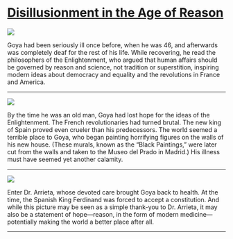 # [Disillusionment in the Age of Reason](http://artsmia.github.io/griot/#/stories/1126)

![](http://cdn.dx.artsmia.org/thumbs/tn_mia_6008087.jpg)

Goya had been seriously ill once before, when he was 46, and afterwards was completely deaf for the rest of his life. While recovering, he read the philosophers of the Enlightenment, who argued that human affairs should be governed by reason and science, not tradition or superstition, inspiring modern ideas about democracy and equality and the revolutions in France and America.

---

![](http://cdn.dx.artsmia.org/thumbs/tn_null.jpg)

By the time he was an old man, Goya had lost hope for the ideas of the Enlightenment. The French revolutionaries had turned brutal. The new king of Spain proved even crueler than his predecessors. The world seemed a terrible place to Goya, who began painting horrifying figures on the walls of his new house. (These murals, known as the “Black Paintings,” were later cut from the walls and taken to the Museo del Prado in Madrid.) His illness must have seemed yet another calamity.

---

![](http://cdn.dx.artsmia.org/thumbs/tn_mia_6008100.jpg)

Enter Dr. Arrieta, whose devoted care brought Goya back to health. At the time, the Spanish King Ferdinand was forced to accept a constitution. And while this picture may be seen as a simple thank-you to Dr. Arrieta, it may also be a statement of hope—reason, in the form of modern medicine—potentially making the world a better place after all.

---
